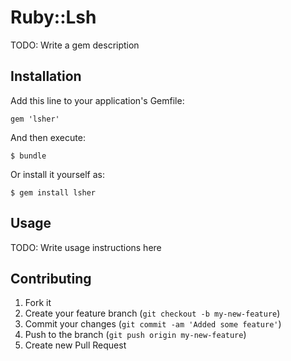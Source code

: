 # Ruby::Lsh

TODO: Write a gem description

## Installation

Add this line to your application's Gemfile:

    gem 'lsher'

And then execute:

    $ bundle

Or install it yourself as:

    $ gem install lsher

## Usage

TODO: Write usage instructions here

## Contributing

1. Fork it
2. Create your feature branch (`git checkout -b my-new-feature`)
3. Commit your changes (`git commit -am 'Added some feature'`)
4. Push to the branch (`git push origin my-new-feature`)
5. Create new Pull Request
